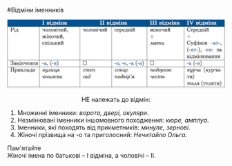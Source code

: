 #Відміни іменників

<div class="center">
<img src="../pics/5/9.png" width="700px" class="center"/>
</div>
<br>


<div class="p1"><center>НЕ належать до вiдмiн:</center></div>

<ol>
<li>Множиннi iменники: <i>ворота, дверi, окуляри</i>.</li>
<li>Незмiнюванi iменники iншомовного походження: <i>кюре, амплуа</i>.</li>
<li>Iменники, якi походять вiд прикметникiв: <i>минуле, зерновi</i>.</li>
<li>Жiночi прiзвища на <span class="p1">-о</span> та приголосний: <i>Нечитайло Ольга</i>.</li>
</ol>

<div class="add-wrap">
<span class="add">Пам'ятайте</span>
<div class="add-text">
Жiночi iмена по батьковi – I вiдмiна, а чоловiчi – II.
</div>
</div>